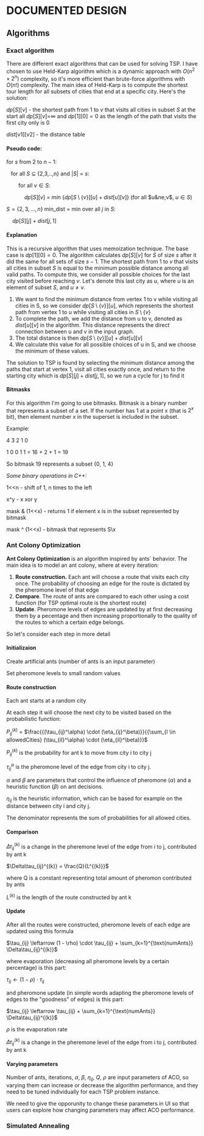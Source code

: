 # DOCUMENTED DESIGN

## Algorithms

### Exact algorithm


There are different exact algorithms that can be used for solving TSP. I have chosen to use Held-Karp algorithm which is a dynamic approach with $O(n^2 \times 2^n)$ complexity, so it's more efficient than brute-force algorithms with $O(n!)$ complexity.
The main idea of Held-Karp is to compute the shortest tour length for all subsets of cities that end at a specific city. Here's the solution:

$dp[S][v]$ - the shortest path from $1$ to $v$ that visits all cities in subset $S$
at the start all $dp[S][v]=$&infin; and $dp[1][0]=0$ as the length of the path that visits the first city only is $0$ 


$dist[v1][v2]$ - the distance table

#### Pseudo code:

for $s$ from $2$ to $n-1$: 


&nbsp;&nbsp;      for all $S$ &sube; {2,3,..,n} and $|S|$ = $s$:


&nbsp; &nbsp; &nbsp; &nbsp;         for all $v∈S$:


&nbsp; &nbsp; &nbsp; &nbsp; &nbsp; &nbsp;             $dp[S][v]$ = $min$ $\{dp[S\setminus\{v\}][u] + dist[u][v]\}$ (for all $u&ne;v$, $u∈S$) 


 $S = \{2, 3, ..., n\}$
min_dist = min over all $j$ in $S$:


&nbsp; &nbsp; $dp[S][j] + dist[j, 1]$

#### Explanation


This is a recursive algorithm that uses memoization technique. The base case is $dp[1][0]=0$. The algorithm calculates $dp[S][v]$ for $S$ of size $s$ after it did the same for all sets of size $s-1$. The shortest path from $1$ to $v$ that visits all cities in subset $S$ is equal to the minimum possible distance among all valid paths. To compute this, we consider all possible choices for the last city visited before reaching $v$. Let's denote this last city as $u$, where $u$ is an element of subset $S$, and $u ≠ v$.

1. We want to find the minimum distance from vertex 1 to v while visiting all cities in S, so we consider $dp[S\setminus\{v\}][u]$, which represents the shortest path from vertex 1 to u while visiting all cities in $S\setminus\{v\}$
2. To complete the path, we add the distance from u to v, denoted as $dist[u][v]$  in the algorithm. This distance represents the direct connection between u and v in the input graph.
3. The total distance is then $dp[S\setminus\{v\}][u] + dist[u][v]$
4. We calculate this value for all possible choices of u in S, and we choose the minimum of these values.

The solution to TSP is found by selecting the minimum distance among the paths that start at vertex 1, visit all cities exactly once, and return to the starting city which is $dp[S][j] + dist[j, 1]$, so we run a cycle for j to find it

#### Bitmasks


For this algorithm I'm going to use bitmasks. Bitmask is a binary number that represents a subset of a set. If the number has 1 at a point x (that is $2^x$ bit), then element number x in the superset is included in the subset. 


Example:

4 3 2 1 0

1 0 0 1 1  = 16 + 2 + 1 = 19


So bitmask 19 represents a subset {0, 1, 4}


*Some binary operations in C++:*

1<<n - shift of 1, n times to the left

x\^y - x xor y 

mask & (1<<x) - returns 1 if element x is in the subset represented by bitmask

mask ^ (1<<x) - bitmask that represents S\x 



### Ant Colony Optimization


**Ant Colony Optimization** is an algorithm inspired by ants` behavior. The main idea is to model an ant colony, where at every iteration:

1. **Route construction.** Each ant will choose a route that visits each city once. The probability of choosing an edge for the route is dictated by the pheromone level of that edge
2. **Compare**. The route of ants are compared to each other using a cost function (for TSP optimal route is the shortest route)
3. **Update**. Pheromone levels of edges are updated by at first decreasing them by a pecentage and then increasing proportionally to the quality of the routes to which a certain edge belongs.

So let's consider each step in more detail


#### Initializaion

Create artificial ants (number of ants is an input parameter)

Set pheromone levels to small random values


#### Route construction

Each ant starts at a random city

At each step it will choose the next city to be visited based on the probabilistic function:

$P_{ij}^{(k)}$ = $\frac{{(\tau_{ij}^\alpha) \cdot (\eta_{ij}^\beta)}}{{\sum_{l \in allowedCities} (\tau_{il}^\alpha) \cdot (\eta_{il}^\beta)}}$

$P_{ij}^{(k)}$ is the probability for ant k to move from city i to city j

 $\tau_{ij}^\alpha$ is the pheromone level of the edge from city i to city j.

$\alpha$ and $\beta$ are parameters that control the influence of pheromone ($\alpha$) and a heuristic function ($\beta)$ on ant decisions.

$\eta_{ij}$ is the heuristic information, which can be based for example on the distance between city i and city j.

The denominator represents the sum of probabilities for all allowed cities.


#### Comparison

$\Delta\tau_{ij}^{(k)}$ is a change in the pheremone level of the edge from i to j, contributed by ant k

$\Delta\tau_{ij}^{(k)} = \frac{Q}{L^{(k)}}$

where Q is a constant representing total amount of pheromon contributed by ants

$L^{(k)}$ is the length of the route constructed by ant k


#### Update

After all the routes were constructed, pheromone levels of each edge are updated using this formula

$\tau_{ij} \leftarrow (1 - \rho) \cdot \tau_{ij} + \sum_{k=1}^{\text{numAnts}} \Delta\tau_{ij}^{(k)}$

where evaporation (decreasing all pheromone levels by a certain percentage) is this part:

$\tau_{ij} \leftarrow (1 - \rho) \cdot \tau_{ij}$ 

and pheromone update (in simple words adapting the pheromone levels of edges to the "goodness" of edges) is this part:

$\tau_{ij} \leftarrow  \tau_{ij} + \sum_{k=1}^{\text{numAnts}} \Delta\tau_{ij}^{(k)}$

$\rho$ is the evaporation rate 

$\Delta\tau_{ij}^{(k)}$ is a change in the pheremone level of the edge from i to j, contributed by ant k


#### Varying parameters

Number of ants, iterations, $\alpha$, $\beta$, $\eta_{ij}$, $Q$, $\rho$ are input parameters of ACO, so varying them can increase or decrease the algorithm performance, and they need to be tuned individually for each TSP problem instance.

We need to give the opporunity to change these parameters in UI so that users can explore how changing parameters may affect ACO performance.



### Simulated Annealing
